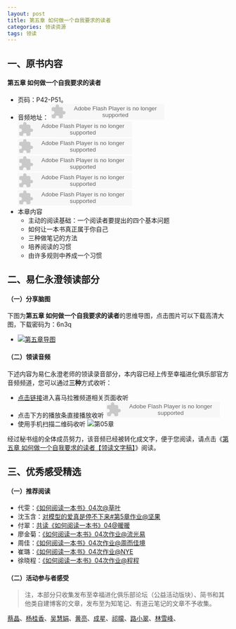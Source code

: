 ```yaml
---
layout: post
title: 第五章 如何做一个自我要求的读者
categories: 领读资源
tags: 领读
---
```


## 一、原书内容

#### 第五章 如何做一个自我要求的读者

- 页码：P42-P51。
- 音频地址：
    <object type="application/x-shockwave-flash" id="ximalaya_player" data="http://www.ximalaya.com/swf/sound/orange.swf?id=12359908" width="260" height="36"></object><object type="application/x-shockwave-flash" id="ximalaya_player" data="http://www.ximalaya.com/swf/sound/orange.swf?id=12359909" width="260" height="36"></object><object type="application/x-shockwave-flash" id="ximalaya_player" data="http://www.ximalaya.com/swf/sound/orange.swf?id=12359910" width="260" height="36"></object><object type="application/x-shockwave-flash" id="ximalaya_player" data="http://www.ximalaya.com/swf/sound/orange.swf?id=12359911" width="260" height="36"></object></object><object type="application/x-shockwave-flash" id="ximalaya_player" data="http://www.ximalaya.com/swf/sound/orange.swf?id=12359912" width="260" height="36"></object><object type="application/x-shockwave-flash" id="ximalaya_player" data="http://www.ximalaya.com/swf/sound/orange.swf?id=12359913" width="260" height="36"></object>
- 本章内容
	- 主动的阅读基础：一个阅读者要提出的四个基本问题
	- 如何让一本书真正属于你自己
	- 三种做笔记的方法
	- 培养阅读的习惯
	- 由许多规则中养成一个习惯

## 二、易仁永澄领读部分

#### （一）分享脑图

下图为**第五章 如何做一个自我要求的读者**的思维导图，点击图片可以下载高清大图，下载密码为：6n3q

- [![第五章导图](http://77fm42.com1.z0.glb.clouddn.com/htrab-nt-s05small.jpg)](http://pan.baidu.com/s/1i4jSxj3)

#### （二）领读音频

下述内容为易仁永澄老师的领读录音部分，本内容已经上传至幸福进化俱乐部官方音频频道，您可以通过**三种**方式收听：

- [点击链接](http://www.ximalaya.com/12605301/sound/12338833)进入喜马拉雅频道相关页面收听
- 点击下方的播放条直接播放收听
	<object type="application/x-shockwave-flash" id="ximalaya_player" data="http://www.ximalaya.com/swf/sound/orange.swf?id=12338833" width="260" height="36"></object>
- 使用手机扫描二维码收听
![第05章](http://77fm42.com1.z0.glb.clouddn.com/htrab-qr-s05.png)

经过秘书组的全体成员努力，该音频已经被转化成文字，便于您阅读，请点击《[第五章 如何做一个自我要求的读者【领读文字稿】](http://htrab.com/sesson05-text/)》阅读。

## 三、优秀感受精选

#### （一）推荐阅读

- 代雯：[《如何阅读一本书》04次@草叶](http://www.jianshu.com/p/fa6696c2f2e7)
- 沈玉含：[对模型的爱真是停不下来#第5章作业@坚果](http://www.jianshu.com/p/6d63cd29a38e)
- 付翠：[共读《如何阅读一本书》04@暖暖](http://www.jianshu.com/p/fc1eceddc8e3)
- 廖金菊：[《如何阅读一本书》04次作业@流光易](http://www.jianshu.com/p/77192c846d95)
- 周佳：[《如何阅读一本书》04次作业@周而佳境](http://www.jianshu.com/p/ecb8fe566d51)
- 崔璐：[《如何阅读一本书》04次作业@NYE](http://www.jianshu.com/p/8d7e59a71603)
- 徐晓程：[《如何阅读一本书》04次作业@程程](http://www.jianshu.com/p/6b2a603fc51b)

#### （二）活动参与者感受

> 注，本部分只收集发布至幸福进化俱乐部论坛（公益活动版块）、简书和其他类自建博客的文章，发布至为知笔记、有道云笔记的文章不予收集。

[蔡晶](http://www.jianshu.com/p/14897aec9f86)、[杨桂香](http://www.jianshu.com/p/33311c509366)、[吴慧娟](http://blog.sina.cn/dpool/blog/s/blog_132a4b0b60102w6y0.html?vt=4&md=gd)、[黄亮](http://www.jianshu.com/p/edf28ab17e2a)、[成星](http://www.jianshu.com/p/cc79fd0b8735)、[祁曚](http://www.jianshu.com/p/f901ef2dfb1b)、[路小翠](http://www.jianshu.com/p/73e1792bcd62)、[林雪峰](http://www.jianshu.com/p/89d505ef372c)、